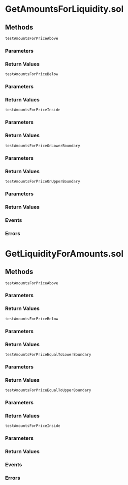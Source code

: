 
# GetAmountsForLiquidity.sol

## Methods
```solidity
testAmountsForPriceAbove
```

### Parameters

### Return Values
```solidity
testAmountsForPriceBelow
```

### Parameters

### Return Values
```solidity
testAmountsForPriceInside
```

### Parameters

### Return Values
```solidity
testAmountsForPriceOnLowerBoundary
```

### Parameters

### Return Values
```solidity
testAmountsForPriceOnUpperBoundary
```

### Parameters

### Return Values

### Events

### Errors


# GetLiquidityForAmounts.sol

## Methods
```solidity
testAmountsForPriceAbove
```

### Parameters

### Return Values
```solidity
testAmountsForPriceBelow
```

### Parameters

### Return Values
```solidity
testAmountsForPriceEqualToLowerBoundary
```

### Parameters

### Return Values
```solidity
testAmountsForPriceEqualToUpperBoundary
```

### Parameters

### Return Values
```solidity
testAmountsForPriceInside
```

### Parameters

### Return Values

### Events

### Errors

